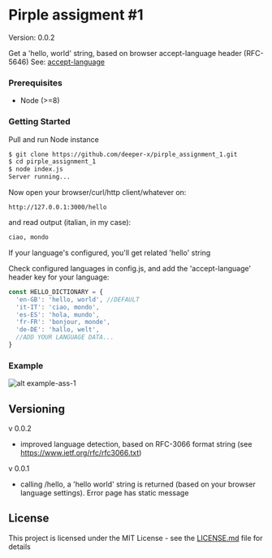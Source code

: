 # Pirple assigment #1

Version: 0.0.2

Get a 'hello, world' string, based on browser accept-language header (RFC-5646)
See: [accept-language](https://developer.mozilla.org/en-US/docs/Web/HTTP/Headers/Accept-Language)


### Prerequisites

* Node (>=8)

### Getting Started

Pull and run Node instance
```bash
$ git clone https://github.com/deeper-x/pirple_assignment_1.git
$ cd pirple_assignment_1
$ node index.js
Server running...

```

Now open your browser/curl/http client/whatever on:
```
http://127.0.0.1:3000/hello
```

and read output (italian, in my case):
```bash
ciao, mondo
```
If your language's configured, you'll get related 'hello' string

Check configured languages in config.js, and add the 'accept-language' header key for your language:
```javascript
const HELLO_DICTIONARY = {
  'en-GB': 'hello, world', //DEFAULT
  'it-IT': 'ciao, mondo',
  'es-ES': 'hola, mundo',
  'fr-FR': 'bonjour, monde',
  'de-DE': 'hallo, welt',
  //ADD YOUR LANGUAGE DATA...
}
```


### Example
![alt example-ass-1](https://preview.ibb.co/mSg7qf/pirple.png)


## Versioning
v 0.0.2
* improved language detection, based on RFC-3066 format string (see https://www.ietf.org/rfc/rfc3066.txt)

v 0.0.1
* calling /hello, a 'hello world' string is returned (based on your browser language settings). Error page has static message


## License

This project is licensed under the MIT License - see the [LICENSE.md](LICENSE.md) file for details
